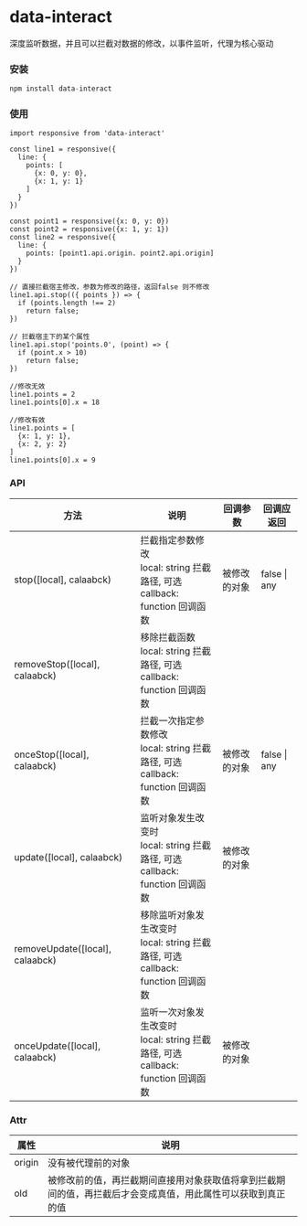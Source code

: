 # data-interact
深度监听数据，并且可以拦截对数据的修改，以事件监听，代理为核心驱动

### 安装
```javascript
npm install data-interact
```

### 使用
```
import responsive from 'data-interact'

const line1 = responsive({
  line: {
    points: [
      {x: 0, y: 0},
      {x: 1, y: 1}
    ]
  }
})

const point1 = responsive({x: 0, y: 0})
const point2 = responsive({x: 1, y: 1})
const line2 = responsive({
  line: {
    points: [point1.api.origin. point2.api.origin] 
  }
})

// 直接拦截宿主修改，参数为修改的路径，返回false 则不修改
line1.api.stop(({ points }) => {
  if (points.length !== 2) 
    return false;
})

// 拦截宿主下的某个属性
line1.api.stop('points.0', (point) => {
  if (point.x > 10) 
    return false;
})

//修改无效
line1.points = 2
line1.points[0].x = 18

//修改有效
line1.points = [
  {x: 1, y: 1},
  {x: 2, y: 2}
]
line1.points[0].x = 9
```

### API
|  方法   | 说明  | 回调参数 | 回调应返回 |
|  ----  | ----  | ---- |  ---- |
| stop([local], calaabck)  | 拦截指定参数修改 <br> local: string 拦截路径, 可选 <br> callback: function 回调函数 | 被修改的对象 | false \| any |
| removeStop([local], calaabck)  | 移除拦截函数 <br>local: string 拦截路径, 可选 <br> callback: function 回调函数 |
| onceStop([local], calaabck)  |  拦截一次指定参数修改 <br> local: string 拦截路径, 可选 <br> callback: function 回调函数 | 被修改的对象 | false \| any | 
| update([local], calaabck)  | 监听对象发生改变时 <br>local: string 拦截路径, 可选 <br> callback: function 回调函数 | 被修改的对象 |
| removeUpdate([local], calaabck)  | 移除监听对象发生改变时 <br>local: string 拦截路径, 可选 <br> callback: function 回调函数 |  
| onceUpdate([local], calaabck)  | 监听一次对象发生改变时 <br>local: string 拦截路径, 可选 <br> callback: function 回调函数 | 被修改的对象 |


### Attr
|  属性   | 说明  | 
|  ----  | ----  |
| origin | 没有被代理前的对象 |
| old | 被修改前的值，再拦截期间直接用对象获取值将拿到拦截期间的值，再拦截后才会变成真值，用此属性可以获取到真正的值|